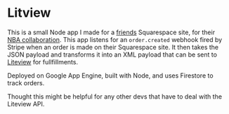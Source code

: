 # Litview

This is a small Node app I made for a [friends](https://www.literallyballing.com/) Squarespace site, for their [NBA collaboration](https://www.literallyballing.com/nba). This app listens for an `order.created` webhook fired by Stripe when an order is made on their Squarespace site. It then takes the JSON payload and transforms it into an XML payload that can be sent to [Liteview](https://liteviewapi.imaginefulfillment.com/) for fullfillments.

Deployed on Google App Engine, built with Node, and uses Firestore to track orders.

Thought this might be helpful for any other devs that have to deal with the Liteview API.
